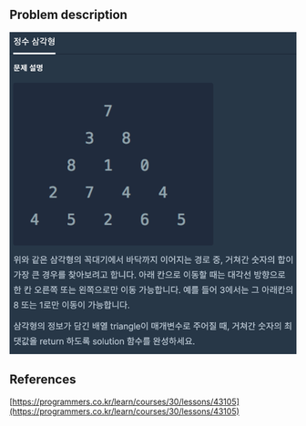 ## Problem description
![Problem description](./Problem-43105.png)

## References
[https://programmers.co.kr/learn/courses/30/lessons/43105](https://programmers.co.kr/learn/courses/30/lessons/43105)
